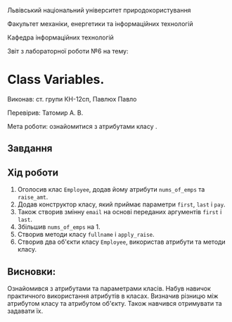 Львівський національний університет природокористування

Факультет механіки, енергетики та інформаційних технологій

Кафедра інформаційних технологій

Звіт з лабораторної роботи №6 на тему:

# Class Variables.

Виконав: ст. групи КН-12сп, Павлюх Павло

Перевірив: Татомир А. В.

Мета роботи: ознайомитися з атрибутами класу .


## Завдання


## Хід роботи
1. Оголосив клас `Employee`, додав йому атрибути `nums_of_emps` та `raise_amt`.
2. Додав конструктор класу, який приймає параметри `first`, `last` і `pay`.
3. Також створив змінну `email` на основі переданих аргументів `first` і `last`.
4. Збільшив `nums_of_emps` на 1.
5. Створив методи класу `fullname` і `apply_raise`.
6. Створив два об'єкти класу `Employee`, використав атрибути та методи класу.


## Висновки:
Ознайомився з атрибутами та параметрами класів. Набув навичок практичного використання атрибутів в класах. Визначив різницю між атрибутом класу та атрибутом об'єкту. Також навчився отримувати та задавати їх.
